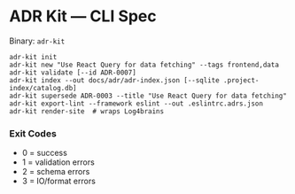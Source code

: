 # ADR Kit — CLI Spec

Binary: `adr-kit`

```
adr-kit init
adr-kit new "Use React Query for data fetching" --tags frontend,data
adr-kit validate [--id ADR-0007]
adr-kit index --out docs/adr/adr-index.json [--sqlite .project-index/catalog.db]
adr-kit supersede ADR-0003 --title "Use React Query for data fetching"
adr-kit export-lint --framework eslint --out .eslintrc.adrs.json
adr-kit render-site  # wraps Log4brains
```

### Exit Codes
- 0 = success
- 1 = validation errors
- 2 = schema errors
- 3 = IO/format errors
